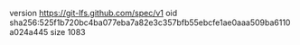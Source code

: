 version https://git-lfs.github.com/spec/v1
oid sha256:525f1b720bc4ba077eba7a82e3c357bfb55ebcfe1ae0aaa509ba6110a024a445
size 1083
